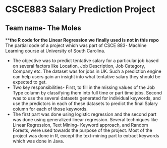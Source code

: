 # CSCE883 Salary Prediction Project
## Team name- The Moles
************the R code for the Linear Regression we finally used is not in this repo**********
The partial code of a  project which was part of CSCE 883- Machine Learning course at University of South Carolina.

-	The objective was to predict tentative salary for a particular job based on several factors like
Location, Job Description, Job Category, Company etc. The dataset was for jobs in UK. Such a
prediction engine can help users gain an insight into what tentative salary they should be
expected to get.
-	Two key responsibilities- First, to fill in the missing values of the Job Type column by
classifying them into full time or part time jobs. Second was to use the several datasets
generated for individual keywords, and use the predictors in each of these datasets to
predict the final Salary column for each of those keywords.
-	The first part was done using logistic regression and the second part was done using
generalized linear regression. Several techniques like Linear Regression, Text Mining-
Keyword approach, and Random Forests, were used towards the purpose of the project.
Most of the project was done in R, except the text-mining part to extract keywords which
was done in Java.
